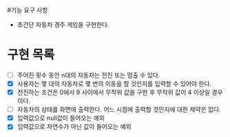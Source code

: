#기능 요구 사항
- 초간단 자동차 경주 게임을 구현한다.

# 구현 목록
- [ ] 주어진 횟수 동안 n대의 자동차는 전진 또는 멈출 수 있다.
- [X] 사용자는 몇 대의 자동차로 몇 번의 이동을 할 것인지를 입력할 수 있어야 한다.
- [X] 전진하는 조건은 0에서 9 사이에서 무작위 값을 구한 후 무작위 값이 4 이상일 경우이다.
- [ ] 자동차의 상태를 화면에 출력한다. 어느 시점에 출력할 것인지에 대한 제약은 없다.
- [X] 입력값으로 null값이 들어오는 예외
- [X] 입력값으로 자연수가 아닌 값이 들어오는 예외
